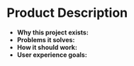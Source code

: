 # Product Description

- **Why this project exists:**
- **Problems it solves:**
- **How it should work:**
- **User experience goals:**